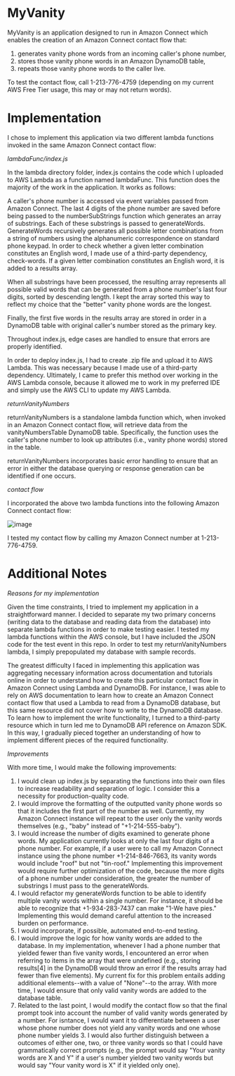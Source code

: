 # MyVanity

MyVanity is an application designed to run in Amazon Connect which enables the creation of an Amazon Connect contact flow that:
  1) generates vanity phone words from an incoming caller's phone number,
  2) stores those vanity phone words in an Amazon DynamoDB table,
  3) repeats those vanity phone words to the caller live.

To test the contact flow, call 1-213-776-4759 (depending on my current AWS Free Tier usage, this may or may not return words). 

# Implementation

I chose to implement this application via two different lambda functions invoked in the same Amazon Connect contact flow:

_lambdaFunc/index.js_

In the lambda directory folder, index.js contains the code which I uploaded to AWS Lambda as a function named lambdaFunc. This function does the majority of the work in the application.  It works as follows:

A caller's phone number is accessed via event variables passed from Amazon Connect. The last 4 digits of the phone number are saved before being passed to the numberSubStrings function which generates an array of substrings. Each of these substrings is passed to generateWords. GenerateWords recursively generates all possible letter combinations from a string of numbers using the alphanumeric correspondence on standard phone keypad. In order to check whether a given letter combination constitutes an English word, I made use of a third-party dependency, check-words. If a given letter combination constitutes an English word, it is added to a results array. 

When all substrings have been processed, the resulting array represents all possible valid words that can be generated from a phone number's last four digits, sorted by descending length. I kept the array sorted this way to reflect my choice that the "better" vanity phone words are the longest. 

Finally, the first five words in the results array are stored in order in a DynamoDB table with original caller's number stored as the primary key.

Throughout index.js, edge cases are handled to ensure that errors are properly identified.

In order to deploy index.js, I had to create .zip file and upload it to AWS Lambda. This was necessary because I made use of a third-party dependency. Ultimately, I came to prefer this method over working in the AWS Lambda console, because it allowed me to work in my preferred IDE and simply use the AWS CLI to update my AWS Lambda. 

_returnVanityNumbers_

returnVanityNumbers is a standalone lambda function which, when invoked in an Amazon Connect contact flow, will retrieve data from the vanityNumbersTable DynamoDB table. Specifically, the function uses the caller's phone number to look up attributes (i.e., vanity phone words) stored in the table.

returnVanityNumbers incorporates basic error handling to ensure that an error in either the database querying or response generation can be identified if one occurs.

_contact flow_

I incorporated the above two lambda functions into the following Amazon Connect contact flow:

![image](https://user-images.githubusercontent.com/66330208/109868174-5371a600-7c35-11eb-9c84-d441cebbcd22.png)

I tested my contact flow by calling my Amazon Connect number at 1-213-776-4759.

# Additional Notes

_Reasons for my implementation_

Given the time constraints, I tried to implement my application in a straightforward manner. I decided to separate my two primary concerns (writing data to the database and reading data from the database) into separate lambda functions in order to make testing easier. I tested my lambda functions within the AWS console, but I have included the JSON code for the test event in this repo. In order to test my returnVanityNumbers lambda, I simply prepopulated my database with sample records. 

The greatest difficulty I faced in implementing this application was aggregating necessary information across documentation and tutorials online in order to understand how to create this particular contact flow in Amazon Connect using Lambda and DynamoDB. For instance, I was able to rely on AWS documentation to learn how to create an Amazon Connect contact flow that used a Lambda to read from a DynamoDB database, but this same resource did not cover how to write to the DynamoDB database. To learn how to implement the write functionality, I turned to a third-party resource which in turn led me to DynamoDB API reference on Amazon SDK. In this way, I gradually pieced together an understanding of how to implement different pieces of the required functionality. 

_Improvements_

With more time, I would make the following improvements:

  1) I would clean up index.js by separating the functions into their own files to increase readability and separation of logic. I consider this a necessity for production-quality code. 
  2) I would improve the formatting of the outputted vanity phone words so that it includes the first part of the number as well. Currently, my Amazon Connect instance will repeat to the user only the vanity words themselves (e.g., "baby" instead of "+1-214-555-baby"). 
  3) I would increase the number of digits examined to generate phone words. My application currently looks at only the last four digits of a phone number. For example, if a user were to call my Amazon Connect instance using the phone number +1-214-846-7663, its vanity words would include "roof" but not "tin-roof." Implementing this improvement would require further optimization of the code, because the more digits of a phone number under consideration, the greater the number of substrings I must pass to the generateWords. 
  4) I would refactor my generateWords function to be able to identify multiple vanity words within a single number. For instance, it should be able to recognize that +1-934-283-7437 can make "1-We have pies." Implementing this would demand careful attention to the increased burden on performance. 
  5) I would incorporate, if possible, automated end-to-end testing.
  6) I would improve the logic for how vanity words are added to the database. In my implementation, whenever I had a phone number that yielded fewer than five vanity words, I encountered an error when referring to items in the array that were undefined (e.g., storing results[4] in the DynamoDB would throw an error if the results array had fewer than five elements). My current fix for this problem entails adding additional elements--with a value of "None"--to the array. With more time, I would ensure that only valid vanity words are added to the database table.
  7) Related to the last point, I would modify the contact flow so that the final prompt took into account the number of valid vanity words generated by a number. For isntance, I would want it to differentiate between a user whose phone number does not yield any vanity words and one whose phone number yields 3. I would also further distinguish between a outcomes of either one, two, or three vanity words so that I could have grammatically correct prompts (e.g., the prompt would say "Your vanity words are X and Y" if a user's number yielded two vanity words but would say "Your vanity word is X" if it yielded only one).
